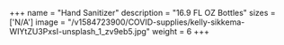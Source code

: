 +++
name = "Hand Sanitizer"
description = "16.9 FL OZ Bottles"
sizes = ['N/A']
image = "/v1584723900/COVID-supplies/kelly-sikkema-WIYtZU3PxsI-unsplash_1_zv9eb5.jpg"
weight = 6
+++